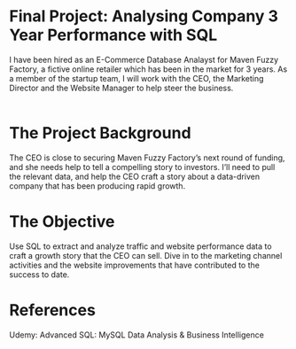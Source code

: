 # Final Project: Analysing Company 3 Year Performance with SQL
I have been hired as an E-Commerce Database Analayst for Maven Fuzzy Factory, a fictive online retailer which has been in the market for 3 years. As a member of the startup team, I will work with the CEO, the Marketing Director and the Website Manager to help steer the business. <br>
<br>
# The Project Background
The CEO is close to securing Maven Fuzzy Factory’s next round of funding, and she needs help to tell a compelling story to investors. I’ll need to pull the relevant data, and help the CEO craft a story about a data-driven company that has been producing rapid growth.
<br>
# The Objective
Use SQL to extract and analyze traffic and website performance data to craft a growth story that the CEO can sell. Dive in to the marketing channel activities and the website improvements that have contributed to the success to date.
<br>
# References
Udemy: Advanced SQL: MySQL Data Analysis & Business Intelligence
